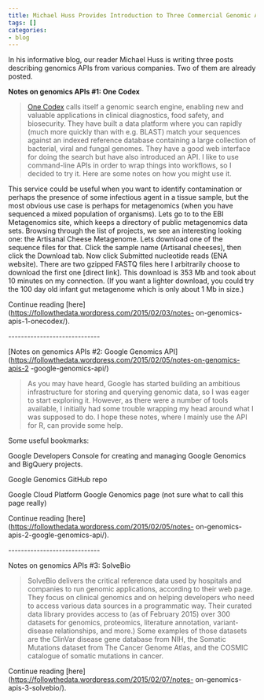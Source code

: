 ```yaml
---
title: Michael Huss Provides Introduction to Three Commercial Genomic APIs
tags: []
categories:
- blog
---
```

In his informative blog, our reader Michael Huss is writing three posts
describing genomics APIs from various companies. Two of them are already
posted.
<!--more-->

**Notes on genomics APIs #1: One Codex**

> [One Codex](https://onecodex.com/) calls itself a genomic search engine,
enabling new and valuable applications in clinical diagnostics, food safety,
and biosecurity. They have built a data platform where you can rapidly (much
more quickly than with e.g. BLAST) match your sequences against an indexed
reference database containing a large collection of bacterial, viral and
fungal genomes. They have a good web interface for doing the search but have
also introduced an API. I like to use command-line APIs in order to wrap
things into workflows, so I decided to try it. Here are some notes on how you
might use it.

This service could be useful when you want to identify contamination or
perhaps the presence of some infectious agent in a tissue sample, but the most
obvious use case is perhaps for metagenomics (when you have sequenced a mixed
population of organisms). Lets go to to the EBI Metagenomics site, which keeps
a directory of public metagenomics data sets. Browsing through the list of
projects, we see an interesting looking one: the Artisanal Cheese Metagenome.
Lets download one of the sequence files for that. Click the sample name
(Artisanal cheeses), then click the Download tab. Now click Submitted
nucleotide reads (ENA website). There are two gzipped FASTQ files here I
arbitrarily choose to download the first one [direct link]. This download is
353 Mb and took about 10 minutes on my connection. (If you want a lighter
download, you could try the 100 day old infant gut metagenome which is only
about 1 Mb in size.)

Continue reading [here](https://followthedata.wordpress.com/2015/02/03/notes-
on-genomics-apis-1-onecodex/).

\-----------------------------

[Notes on genomics APIs #2: Google Genomics
API](https://followthedata.wordpress.com/2015/02/05/notes-on-genomics-apis-2
-google-genomics-api/)

> As you may have heard, Google has started building an ambitious
infrastructure for storing and querying genomic data, so I was eager to start
exploring it. However, as there were a number of tools available, I initially
had some trouble wrapping my head around what I was supposed to do. I hope
these notes, where I mainly use the API for R, can provide some help.

Some useful bookmarks:

Google Developers Console for creating and managing Google Genomics and
BigQuery projects.

Google Genomics GitHub repo

Google Cloud Platform Google Genomics page (not sure what to call this page
really)

Continue reading [here](https://followthedata.wordpress.com/2015/02/05/notes-
on-genomics-apis-2-google-genomics-api/).

\-----------------------------

Notes on genomics APIs #3: SolveBio

> SolveBio delivers the critical reference data used by hospitals and
companies to run genomic applications, according to their web page. They focus
on clinical genomics and on helping developers who need to access various data
sources in a programmatic way. Their curated data library provides access to
(as of February 2015) over 300 datasets for genomics, proteomics, literature
annotation, variant-disease relationships, and more.) Some examples of those
datasets are the ClinVar disease gene database from NIH, the Somatic Mutations
dataset from The Cancer Genome Atlas, and the COSMIC catalogue of somatic
mutations in cancer.

Continue reading [here](https://followthedata.wordpress.com/2015/02/07/notes-
on-genomics-apis-3-solvebio/).

